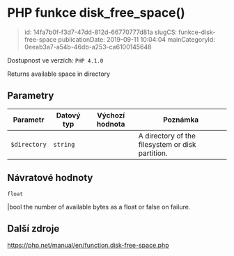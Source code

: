 PHP funkce disk_free_space()
================================

> id: 14fa7b0f-f3d7-47dd-812d-66770777d81a
> slugCS: funkce-disk-free-space
> publicationDate: 2019-09-11 10:04:04
> mainCategoryId: 0eeab3a7-a54b-46db-a253-ca6100145648

Dostupnost ve verzích: `PHP 4.1.0`

Returns available space in directory


Parametry
--------------

| Parametr | Datový typ | Výchozí hodnota | Poznámka |
|-----|-----|-----|-----|
| `$directory` | `string` |  | A directory of the filesystem or disk partition. |


Návratové hodnoty
----------------

`float`

|bool the number of available bytes as a float
or false on failure.

Další zdroje
------------

https://php.net/manual/en/function.disk-free-space.php

